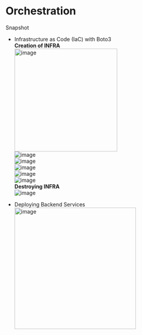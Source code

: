 # Orchestration

Snapshot
- Infrastructure as Code (IaC) with Boto3<br>
**Creation of INFRA**<br>
<img width="275" alt="image" src="https://github.com/user-attachments/assets/b4a40744-5d1d-4537-b459-15e55f4cf8a6" /><br>
![image](https://github.com/user-attachments/assets/bb0517d8-8374-4c6f-b07b-dc0c82b004b3)<br>
![image](https://github.com/user-attachments/assets/4585a26c-f5f1-41b4-a470-30461786b947)<br>
![image](https://github.com/user-attachments/assets/225e2eaa-914e-4872-9059-d854c0f03c1b)<br>
![image](https://github.com/user-attachments/assets/63fb579f-fc1f-4462-9b49-622eca34b012)<br>
![image](https://github.com/user-attachments/assets/eb3fcc37-1ba9-4000-849b-4d7278ead891)<br>
**Destroying INFRA**<br>
![image](https://github.com/user-attachments/assets/914ec6ca-65e9-4639-ab9f-4eee5b10c3bb)<br>

- Deploying Backend Services<br>
<img width="325" alt="image" src="https://github.com/user-attachments/assets/58d77aba-3e55-4646-8b2d-64a05867a011" /><br>

